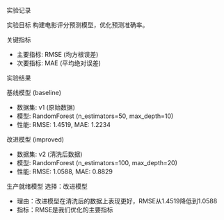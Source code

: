 实验记录

实验目标
构建电影评分预测模型，优化预测准确率。

关键指标
- 主要指标: RMSE (均方根误差)
- 次要指标: MAE (平均绝对误差)

实验结果

基线模型 (baseline)
- 数据集: v1 (原始数据)
- 模型: RandomForest (n_estimators=50, max_depth=10)
- 性能: RMSE: 1.4519, MAE: 1.2234

改进模型 (improved)
- 数据集: v2 (清洗后数据)  
- 模型: RandomForest (n_estimators=100, max_depth=20)
- 性能: RMSE: 1.0588, MAE: 0.8829

生产就绪模型
选择：改进模型
- 理由：改进模型在清洗后的数据上表现更好，RMSE从1.4519降低到1.0588
- 指标：RMSE是我们优化的主要指标